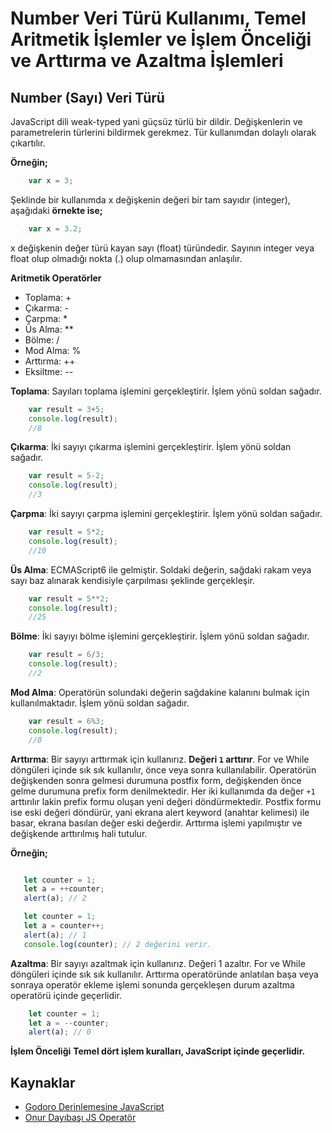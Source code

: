 # Number Veri Türü Kullanımı, Temel Aritmetik İşlemler ve İşlem Önceliği ve Arttırma ve Azaltma İşlemleri

## Number (Sayı) Veri Türü
JavaScript dili weak-typed yani güçsüz türlü bir dildir. Değişkenlerin ve parametrelerin türlerini bildirmek gerekmez. 
Tür kullanımdan dolaylı olarak çıkartılır.

**Örneğin;**
```JavaScript
    var x = 3;
```
Şeklinde bir kullanımda x değişkenin değeri bir tam sayıdır (integer), aşağıdaki **örnekte ise;**

```JavaScript
    var x = 3.2;
```
x değişkenin değer türü kayan sayı (float) türündedir. Sayının integer veya float olup olmadığı nokta (.) olup olmamasından anlaşılır.

**Aritmetik Operatörler**
- Toplama: +
- Çıkarma: -
- Çarpma: *
- Üs Alma: **
- Bölme: /
- Mod Alma: %
- Arttırma: ++
- Eksiltme: --

**Toplama**: Sayıları toplama işlemini gerçekleştirir. İşlem yönü soldan sağadır.

```JavaScript
    var result = 3+5;
    console.log(result);
    //8 
```

**Çıkarma**: İki sayıyı çıkarma işlemini gerçekleştirir. İşlem yönü soldan sağadır.

```JavaScript
    var result = 5-2;
    console.log(result);
    //3
```

**Çarpma**: İki sayıyı çarpma işlemini gerçekleştirir. İşlem yönü soldan sağadır.

```JavaScript
    var result = 5*2;
    console.log(result);
    //10
```

**Üs Alma**: ECMAScript6 ile gelmiştir. Soldaki değerin, sağdaki rakam veya sayı baz alınarak kendisiyle çarpılması şeklinde gerçekleşir.

```JavaScript
    var result = 5**2;
    console.log(result);
    //25  
```

**Bölme**: İki sayıyı bölme işlemini gerçekleştirir. İşlem yönü soldan sağadır.

```JavaScript
    var result = 6/3;
    console.log(result);
    //2
```

**Mod Alma**: Operatörün solundaki değerin sağdakine kalanını bulmak için kullanılmaktadır. İşlem yönü soldan sağadır.

```JavaScript
    var result = 6%3;
    console.log(result);
    //0
```

**Arttırma**: Bir sayıyı arttırmak için kullanırız. **Değeri `1` arttırır**. For ve While döngüleri içinde sık sık kullanılır, önce veya sonra kullanılabilir. Operatörün değişkenden sonra gelmesi durumuna postfix form, değişkenden önce gelme durumuna prefix form denilmektedir. Her iki kullanımda da değer `+1` arttırılır lakin prefix formu oluşan yeni değeri döndürmektedir. Postfix formu ise eski değeri döndürür, yani ekrana alert keyword (anahtar kelimesi) ile basar, ekrana basılan değer eski değerdir. Arttırma işlemi yapılmıştır ve değişkende arttırılmış hali tutulur.

**Örneğin;**
```JavaScript

   let counter = 1;
   let a = ++counter;
   alert(a); // 2

   let counter = 1;
   let a = counter++; 
   alert(a); // 1
   console.log(counter); // 2 değerini verir.

```

**Azaltma**: Bir sayıyı azaltmak için kullanırız. Değeri 1 azaltır. For ve While döngüleri içinde sık sık kullanılır. Arttırma operatöründe anlatılan başa veya sonraya operatör ekleme işlemi sonunda gerçekleşen durum azaltma operatörü içinde geçerlidir.

```JavaScript
    let counter = 1;
    let a = --counter;
    alert(a); // 0
```

**İşlem Önceliği**
**Temel dört işlem kuralları, JavaScript içinde geçerlidir.**

## Kaynaklar
- [Godoro Derinlemesine JavaScript](https://books.google.com.tr/books/about/Derinlemesine_JavaScript.html?id=qy6DDwAAQBAJ&printsec=frontcover&source=kp_read_button&redir_esc=y#v=onepage&q&f=false)
- [Onur Dayıbaşı JS Operatör](https://medium.com/frontend-development-with-js/js-operator-6c4a13a1743)
